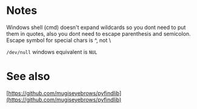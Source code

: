 # Notes

Windows shell (cmd) doesn't expand wildcards so you dont need to put them in quotes, also you dont need to escape parenthesis and semicolon. Escape symbol for special chars is ^, not \

`/dev/null` windows equivalent is `NUL`

# See also

[https://github.com/mugiseyebrows/pyfindlib](https://github.com/mugiseyebrows/pyfindlib)


